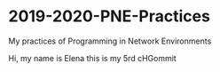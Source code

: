 # 2019-2020-PNE-Practices
My practices of Programming in Network Environments

Hi, my name is Elena
this is my 5rd cHGommit